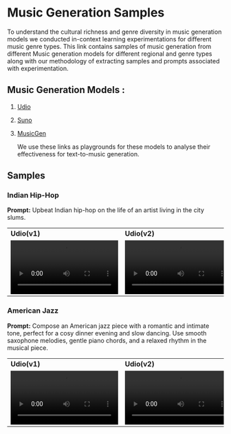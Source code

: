 # Music Generation Samples
To understand the cultural richness and genre diversity in music generation models we conducted in-context learning experimentations for different music genre types. This link contains samples of music generation from different Music generation models for different regional and genre types along with our methodology of extracting samples and prompts associated with experimentation.

## Music Generation Models : 
1. [Udio](https://www.udio.com/)
2. [Suno](https://suno.com/create)
3. [MusicGen](https://huggingface.co/spaces/facebook/MusicGen)
   
   We use these links as playgrounds for these models to analyse their effectiveness for text-to-music generation.

## Samples

### Indian Hip-Hop
**Prompt:** Upbeat Indian hip-hop on the life of an artist living in the city slums.

<div>
  <table>
    <tr>
      <td><strong>Udio(v1)</strong></td>
      <td><strong>Udio(v2)</strong></td>
      <td><strong>MusicGen</strong></td>
      <td><strong>SunoAI(v2)</strong></td>
       <td><strong>SunoAI(v2)</strong></td>
    </tr>
    <tr>
      <td>
        <video controls width="250">
          <source src="https://github.com/user-attachments/assets/741fe262-cfe2-4ba3-92ad-bd4fe63d8e29" type="video/mp4">
          Your browser does not support the video tag.
        </video>
      </td>
      <td>
        <video controls width="250">
          <source src="https://github.com/user-attachments/assets/741fe262-cfe2-4ba3-92ad-bd4fe63d8e29" type="video/mp4">
          Your browser does not support the video tag.
        </video>
      </td>
      <td>
        <video controls width="250">
          <source src="https://github.com/user-attachments/assets/cdf12fd8-fb78-4b9c-a35f-5417de3564aa" type="video/mp4">
          Your browser does not support the video tag.
        </video>
      </td>
      <td>
        <video controls width="250">
          <source src="https://github.com/user-attachments/assets/1031e366-4028-4433-8b4e-f26e0794c9b4" type="video/mp4">
          Your browser does not support the video tag.
        </video>
      </td>
      <td>
        <video controls width="250">
          <source src="https://github.com/user-attachments/assets/741fe262-cfe2-4ba3-92ad-bd4fe63d8e29" type="video/mp4">
          Your browser does not support the video tag.
        </video>
      </td>
    </tr>
  </table>
</div>

### American Jazz

**Prompt:** Compose an American jazz piece with a romantic and intimate tone, perfect for a cosy dinner evening and slow dancing. Use smooth saxophone melodies, gentle piano chords, and a relaxed rhythm in the musical piece.

<div>
  <table>
    <tr>
      <td><strong>Udio(v1)</strong></td>
      <td><strong>Udio(v2)</strong></td>
      <td><strong>MusicGen</strong></td>
      <td><strong>SunoAI(v2)</strong></td>
       <td><strong>SunoAI(v2)</strong></td>
    </tr>
    <tr>
      <td>
        <video controls width="250">
          <source src="https://github.com/user-attachments/assets/741fe262-cfe2-4ba3-92ad-bd4fe63d8e29" type="video/mp4">
          Your browser does not support the video tag.
        </video>
      </td>
      <td>
        <video controls width="250">
          <source src="https://github.com/user-attachments/assets/741fe262-cfe2-4ba3-92ad-bd4fe63d8e29" type="video/mp4">
          Your browser does not support the video tag.
        </video>
      </td>
      <td>
        <video controls width="250">
          <source src="https://github.com/user-attachments/assets/cdf12fd8-fb78-4b9c-a35f-5417de3564aa" type="video/mp4">
          Your browser does not support the video tag.
        </video>
      </td>
      <td>
        <video controls width="250">
          <source src="https://github.com/user-attachments/assets/1031e366-4028-4433-8b4e-f26e0794c9b4" type="video/mp4">
          Your browser does not support the video tag.
        </video>
      </td>
      <td>
        <video controls width="250">
          <source src="https://github.com/user-attachments/assets/741fe262-cfe2-4ba3-92ad-bd4fe63d8e29" type="video/mp4">
          Your browser does not support the video tag.
        </video>
      </td>
    </tr>
  </table>
</div>


